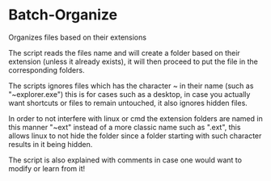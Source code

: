 # Batch-Organize
Organizes files based on their extensions

The script reads the files name and will create a folder based on their extension (unless it already exists), 
it will then proceed to put the file in the corresponding folders.

The scripts ignores files which has the character ~ in their name (such as "~explorer.exe")
this is for cases such as a desktop, in case you actually want shortcuts or files to remain untouched, it also
ignores hidden files.

In order to not interfere with linux or cmd the extension folders are named in this manner "~ext" instead of a 
more classic name such as ".ext", this allows linux to not hide the folder since a folder starting with such 
character results in it being hidden.

The script is also explained with comments in case one would want to modify or learn from it!
